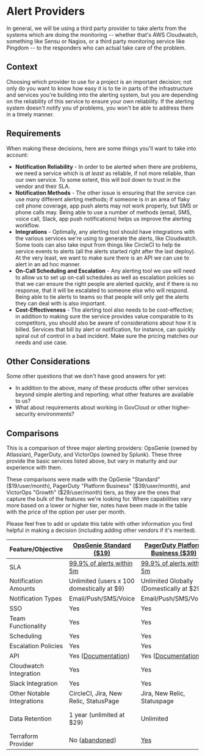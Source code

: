 # Alert Providers

In general, we will be using a third party provider to take alerts from
the systems which are doing the monitoring -- whether that's AWS
Cloudwatch, something like Sensu or Nagios, or a third party monitoring
service like Pingdom -- to the responders who can actual take care of
the problem.

## Context

Choosing which provider to use for a project is an important decision;
not only do you want to know how easy it is to tie in parts of the
infrastructure and services you're building into the alerting system,
but you are depending on the reliability of this service to ensure
your own reliability. If the alerting system doesn't notify you of
problems, you won't be able to address them in a timely manner.

## Requirements

When making these decisions, here are some things you'll want to take
into account:

- **Notification Reliability** - In order to be alerted when there are
  problems, we need a service which is _at least_ as reliable, if not
  more reliable, than our own service. To some extent, this will boil
  down to trust in the vendor and their SLA.
- **Notification Methods** - The other issue is ensuring that the service
  can use many different alerting methods; if someone is in an area of
  flaky cell phone coverage, app push alerts may not work properly, but
  SMS or phone calls may. Being able to use a number of methods (email,
  SMS, voice call, Slack, app push notifications) helps us improve the
  alerting workflow.
- **Integrations** - Optimally, any alerting tool should have integrations
  with the various services we're using to generate the alerts, like
  Cloudwatch. Some tools can also take input from things like CircleCI
  to help tie service events to alerts (all the alerts started right
  after the last deploy). At the very least, we want to make sure there
  is an API we can use to alert in an ad hoc manner.
- **On-Call Scheduling and Escalation** - Any alerting tool we use will
  need to allow us to set up on-call schedules as well as escalation
  policies so that we can ensure the right people are alerted quickly,
  and if there is no response, that it will be escalated to someone
  else who will respond. Being able to tie alerts to teams so that
  people will only get the alerts they can deal with is also important.
- **Cost-Effectiveness** - The alerting tool also needs to be
  cost-effective; in addition to making sure the service provides
  value comparable to its competitors, you should also be aware of
  considerations about how it is billed. Services that bill by alert
  or notification, for instance, can quickly spiral out of control in
  a bad incident. Make sure the pricing matches our needs and use case.

## Other Considerations

Some other questions that we don't have good answers for yet:

- In addition to the above, many of these products offer other services
  beyond simple alerting and reporting; what other features are available
  to us?
- What about requirements about working in GovCloud or other
  higher-security environments?

## Comparisons

This is a comparison of three major alerting providers: OpsGenie (owned
by Atlassian), PagerDuty, and VictorOps (owned by Splunk). These three
provide the basic services listed above, but vary in maturity and our
experience with them.

These comparisons were made with the OpGenie "Standard" ($19/user/month),
PagerDuty "Platform Business" ($39/user/month), and VictorOps "Growth"
($29/user/month) tiers, as they are the ones that capture the bulk of
the features we're looking for. Where capabilities vary more based on a
lower or higher tier, notes have been made in the table with the price of
the option per user per month.

Please feel free to add or update this table with other information you
find helpful in making a decision (including adding other vendors if
it's merited).

| Feature/Objective          | [OpsGenie Standard ($19)](https://www.opsgenie.com/pricing)                   | [PagerDuty Platform Business ($39)](https://www.pagerduty.com/pricing/) | [VictorOps Growth ($29)](https://victorops.com/pricing)                                           |
| -------------------------- | ----------------------------------------------------------------------------- | ----------------------------------------------------------------------- | ------------------------------------------------------------------------------------------------- |
| SLA                        | [99.9% of alerts within 5m](https://www.opsgenie.com/tos/sla)                 | [99.9% of alerts within 5m](https://www.pagerduty.com/pricing/)         | (Couldn't find this on their website?)                                                            |
| Notification Amounts       | Unlimited (users x 100 domestically at $9)                                    | Unlimited Globally (Domestically at $29)                                | Unlimited                                                                                         |
| Notification Types         | Email/Push/SMS/Voice                                                          | Email/Push/SMS/Voice                                                    | Email/Push/SMS/Voice                                                                              |
| SSO                        | Yes                                                                           | Yes                                                                     | Available at $49                                                                                  |
| Team Functionality         | Yes                                                                           | Yes                                                                     | Yes                                                                                               |
| Scheduling                 | Yes                                                                           | Yes                                                                     | Yes                                                                                               |
| Escalation Policies        | Yes                                                                           | Yes                                                                     | Yes                                                                                               |
| API                        | Yes ([Documentation](https://docs.opsgenie.com/docs/api-overview))            | Yes ([Documentation](https://v2.developer.pagerduty.com/))              | Yes ([Documentation](https://help.victorops.com/knowledge-base/rest-endpoint-integration-guide/)) |
| Cloudwatch Integration     | Yes                                                                           | Yes                                                                     | Yes                                                                                               |
| Slack Integration          | Yes                                                                           | Yes                                                                     | Yes                                                                                               |
| Other Notable Integrations | CircleCI,  Jira, New Relic, StatusPage                                        | Jira, New Relic, Statuspage                                             | Jira, New Relic, Statuspage                                                                       |
| Data Retention             | 1 year (unlimited at $29)                                                     | Unlimited                                                               | Not listed (but unlimited noted at $49)                                                           |
| Terraform Provider         | No ([abandoned](https://www.terraform.io/docs/providers/opsgenie/index.html)) | [Yes](https://www.terraform.io/docs/providers/pagerduty/index.html)     | No official provider, some limited attempts                                                       |
